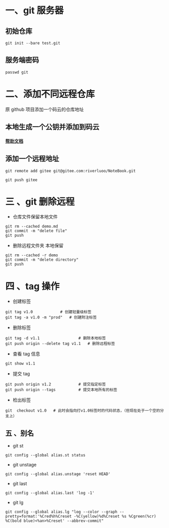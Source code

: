 # 一、git 服务器

## 初始仓库

```
git init --bare test.git
```

## 服务端密码

```
passwd git
```

# 二、添加不同远程仓库

原 github 项目添加一个码云的仓库地址

## 本地生成一个公钥并添加到码云

#### [帮助文档](http://git.mydoc.io/?t=154712)

## 添加一个远程地址

```
git remote add gitee git@gitee.com:riverluoo/NoteBook.git
```

```
git push gitee
```

# 三 、git 删除远程

- 仓库文件保留本地文件

```
git rm --cached demo.md
git commit -m "delete file"
git push
```

- 删除远程文件夹 本地保留

```
git rm --cached -r demo
git commit -m "delete directory"
git push
```

# 四 、tag 操作

- 创建标签

```
git tag v1.0			# 创建轻量级标签
git tag -a v1.0 -m "prod"	# 创建附注标签
```

- 删除标签

```
git tag -d v1.1		        	# 删除本地标签
git push origin --delete tag v1.1	# 删除远程标签
```

- 查看 tag 信息

```
git show v1.1
```

- 提交 tag

```
git push origin v1.2			# 提交指定标签
git push origin --tags			# 提交本地所有的标签
```

- 检出标签

```
git  checkout v1.0   # 此时会指向打v1.0标签时的代码状态，（但现在处于一个空的分支上）
```

## 五 、别名

- git st

```
git config --global alias.st status
```

- git unstage

```
git config --global alias.unstage 'reset HEAD'
```

- git last

```
git config --global alias.last 'log -1'
```

- git lg

```
git config --global alias.lg "log --color --graph --pretty=format:'%Cred%h%Creset -%C(yellow)%d%Creset %s %Cgreen(%cr) %C(bold blue)<%an>%Creset' --abbrev-commit"
```
